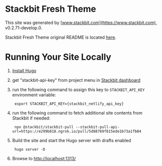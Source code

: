 # Stackbit Fresh Theme

This site was generated by [www.stackbit.com](https://www.stackbit.com), v0.2.71-develop.0.

Stackbit Fresh Theme original README is located [here](./README.theme.md).

# Running Your Site Locally

1. [Install Hugo](https://gohugo.io/getting-started/quick-start/#step-1-install-hugo)

1. get "stackbit-api-key" from project menu in [Stackbit dashboard](https://app.stackbit.com/dashboard)

1. run the following command to assign this key to `STACKBIT_API_KEY` environment variable:

        export STACKBIT_API_KEY={stackbit_netlify_api_key}

1. run the following command to fetch additional site contents from Stackbit if needed:

        npx @stackbit/stackbit-pull --stackbit-pull-api-url=https://e299b818.ngrok.io/pull/5d88769f815ede1b73a1fb84

1. Build the site and start the Hugo server with drafts enabled

        hugo server -D

1. Browse to [http://localhost:1313/](http://localhost:1313/)

